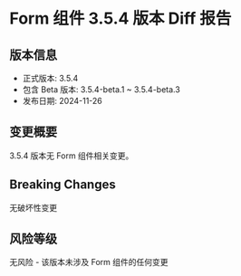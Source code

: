 # Form 组件 3.5.4 版本 Diff 报告

## 版本信息
- 正式版本: 3.5.4
- 包含 Beta 版本: 3.5.4-beta.1 ~ 3.5.4-beta.3
- 发布日期: 2024-11-26

## 变更概要

3.5.4 版本无 Form 组件相关变更。

## Breaking Changes

无破坏性变更

## 风险等级

无风险 - 该版本未涉及 Form 组件的任何变更